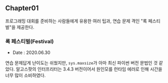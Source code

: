 ## Chapter01

프로그래밍 대회를 준비하는 사람들에게 유용한 여러 팁과, 연습 문제 격인 "록 페스티벌"을 제공한다.

### 록 페스티벌(Festival)

-   Date : 2020.06.30

연습 문제답게 난이도는 쉬웠지만, `sys.maxsize`가 아마 최신 파이썬 버전 문법인 것 같았다. 알고스팟의 인터프리터는 3.4.3 버전이어서 원인모를 런타임 에러로 인해 시간을 너무 많이 소비하였다.
